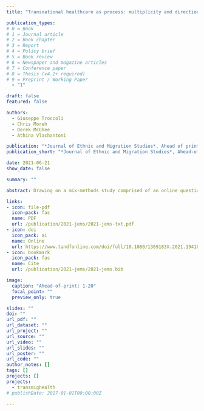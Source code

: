 ```yaml
---
title: "Transnational healthcare as process: multiplicity and directionality in the engagements with healthcare among Polish migrants in the UK"

publication_types:
# 0 = Book
# 1 = Journal article
# 2 = Book chapter
# 3 = Report
# 4 = Policy brief
# 5 = Book review
# 6 = Newspaper and magazine articles
# 7 = Conference paper
# 8 = Thesis (v4.2+ required)
# 9 = Preprint / Working Paper
  - "1"

draft: false
featured: false

authors:
  - Giuseppe Troccoli
  - Chris Moreh
  - Derek McGhee
  - Athina Vlachantoni

publication: "*Journal of Ethnic and Migration Studies*, Ahead of print, pp. 1-20"
publication_short: "*Journal of Ethnic and Migration Studies*, Ahead-of-print: 1-20"

date: 2021-06-21
show_date: false

summary: ""

abstract: Drawing on a mix-methods study comprised of an online questionnaire and semi-structured interviews, this article presents findings about the complexity and development in time of health service use by Polish migrants living in the United Kingdom. The article contributes to the analysis of transnational healthcare practices by operationalising a framework that considers service access within and beyond national borders, and between private and public sectors. By categorising engagements with healthcare providers based on their occurrence in time it argues for an understanding of transnational healthcare as a process. It finds that Polish migrants manage their health by accessing a variety of different providers. This complexity is also reflected in the multiple ways in which access to services with regards to specific health issues unfolds in time. By focusing the analysis on specific health issues rather than individuals the article finds that multiple ways to access healthcare services coexist for the same participant, who does not necessarily move towards particular healthcare providers unitarily, but adopts ad hoc solutions on the basis of their experiences within specific medical areas. Understanding migrants’ patterns of accessing healthcare can contribute to more effective policy solutions supporting migrants in the UK today.

links:
- icon: file-pdf
  icon-pack: fas
  name: PDF
  url: /publication/2021-jems/2021-jems-txt.pdf
- icon: doi
  icon_pack: ai
  name: Online
  url: https://www.tandfonline.com/doi/full/10.1080/1369183X.2021.1941820
- icon: bookmark
  icon_pack: fas
  name: Cite
  url: /publication/2021-jems/2021-jems.bib

image:
  caption: "Ahead-of-print: 1-20"
  focal_point: ""
  preview_only: true

slides: ""
doi: ""
url_pdf: ""
url_dataset: ""
url_project: ""
url_source: ""
url_video: ""
url_slides: ""
url_poster: ""
url_code: ""
author_notes: []
tags: []
projects: []
projects:
  - transmighealth
# publishDate: 2017-01-01T00:00:00Z

---
```

